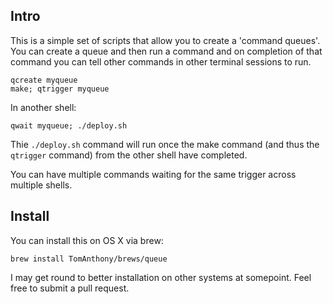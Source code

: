## Intro

This is a simple set of scripts that allow you to create a 'command queues'. You can create a queue and then run a command and on completion of that command you can tell other commands in other terminal sessions to run.

    qcreate myqueue
    make; qtrigger myqueue

In another shell:

	qwait myqueue; ./deploy.sh

Thie `./deploy.sh` command will run once the make command (and thus the `qtrigger` command) from the other shell have completed.

You can have multiple commands waiting for the same trigger across multiple shells.

## Install

You can install this on OS X via brew:

	brew install TomAnthony/brews/queue

I may get round to better installation on other systems at somepoint. Feel free to submit a pull request.